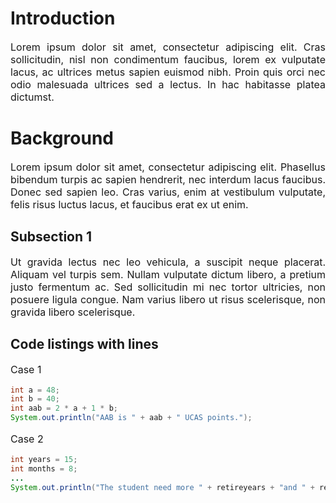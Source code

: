 <style>
p {
    text-align: justify;
    font-size: 16px;
}
</style>

# Introduction

Lorem ipsum dolor sit amet, consectetur adipiscing elit. Cras sollicitudin, nisl non condimentum faucibus, lorem ex vulputate lacus, ac ultrices metus sapien euismod nibh. Proin quis orci nec odio malesuada ultrices sed a lectus. In hac habitasse platea dictumst.

# Background

Lorem ipsum dolor sit amet, consectetur adipiscing elit. Phasellus bibendum turpis ac sapien hendrerit, nec interdum lacus faucibus. Donec sed sapien leo. Cras varius, enim at vestibulum vulputate, felis risus luctus lacus, et faucibus erat ex ut enim.

## Subsection 1

Ut gravida lectus nec leo vehicula, a suscipit neque placerat. Aliquam vel turpis sem. Nullam vulputate dictum libero, a pretium justo fermentum ac. Sed sollicitudin mi nec tortor ultricies, non posuere ligula congue. Nam varius libero ut risus scelerisque, non gravida libero scelerisque.

## Code listings with lines

Case 1

```java
int a = 48;
int b = 40;
int aab = 2 * a + 1 * b;
System.out.println("AAB is " + aab + " UCAS points.");
```

Case 2

```java
int years = 15;
int months = 8;
...
System.out.println("The student need more " + retireyears + "and " + retiremonths + "to be retire.");
```
